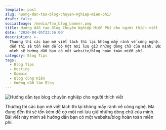 ```yaml
---
template: post
slug: huong-dan-tao-blog-chuyen-nghiep-mien-phi/
draft: false
socialImage: /media/Tao_blog_banner.png
title: Hướng dẫn tạo Blog Chuyên Nghiệp Miễn Phí cho người thích viết
date: '2020-04-05T22:56:00'
description: >-
  Thường thì các bạn mê viết lách thì lại không mấy rành về công nghệ. Mà đụng
  đến thì sẽ tốn kém để có một nơi lưu giữ những dòng chữ của mình. Bài viết này
  mình sẽ hướng dẫn bạn có một website/blog hoàn toàn miễn phí.
category: Blog Tips
tags:
  - Blog Tips
  - Hosting
  - Domain
  - Blog cùng Kiên
  - Hướng dẫn làm Blog
---
```

![Hướng dẫn tạo blog chuyên nghiệp cho người thích viết](/media/hd_tao_blog.png)

Thường thì các bạn mê viết lách thì lại không mấy rành về công nghệ. Mà đụng đến thì sẽ tốn kém để có một nơi lưu giữ những dòng chữ của mình. Bài viết này mình sẽ hướng dẫn bạn có một website/blog hoàn toàn miễn phí.